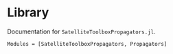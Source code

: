 # Library

Documentation for `SatelliteToolboxPropagators.jl`.

```@autodocs
Modules = [SatelliteToolboxPropagators, Propagators]
```
